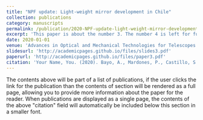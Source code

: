 ```yaml
---
title: "NPF update: Light-weight mirror development in Chile"
collection: publications
category: manuscripts
permalink: /publication/2020-NPF-update-light-weight-mirror-development-in-Chile
excerpt: 'This paper is about the number 3. The number 4 is left for future work.'
date: 2020-01-01
venue: 'Advances in Optical and Mechanical Technologies for Telescopes and Instrumentation IV'
slidesurl: 'http://academicpages.github.io/files/slides3.pdf'
paperurl: 'http://academicpages.github.io/files/paper3.pdf'
citation: 'Your Name, You. (2020). Bayo, A., Mardones, P., Castillo, S., Hamilton, G., Lobos, C., Pedrero, L., ... & Zúñiga-Fernández, S. (2020, December). NPF update: Light-weight mirror development in Chile. In Advances in Optical and Mechanical Technologies for Telescopes and Instrumentation IV (Vol. 11451, pp. 128-134). SPIE.'
---
```


The contents above will be part of a list of publications, if the user clicks the link for the publication than the contents of section will be rendered as a full page, allowing you to provide more information about the paper for the reader. When publications are displayed as a single page, the contents of the above "citation" field will automatically be included below this section in a smaller font.